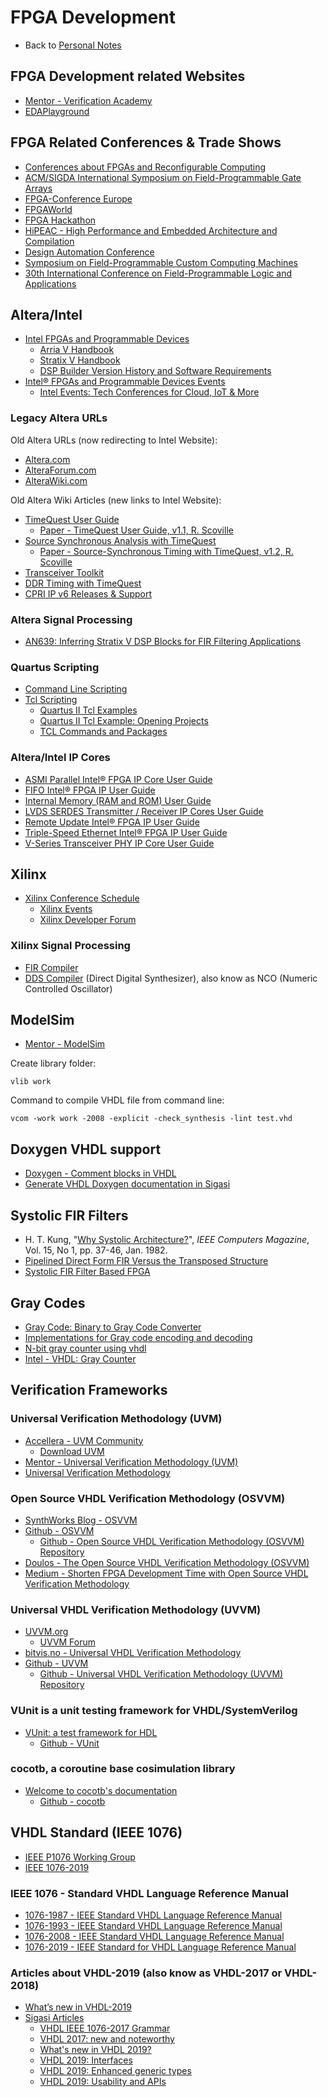 # FPGA Development

- Back to [Personal Notes](README.md)

## FPGA Development related Websites

- [Mentor - Verification Academy](https://verificationacademy.com/)
- [EDAPlayground](https://www.edaplayground.com/)

## FPGA Related Conferences & Trade Shows

- [Conferences about FPGAs and Reconfigurable Computing](http://www.fpl.uni-kl.de/FPGAconf.html)
- [ACM/SIGDA International Symposium on Field-Programmable Gate Arrays](http://isfpga.org/)
- [FPGA-Conference Europe](https://www.fpga-conference.eu/)
- [FPGAWorld](https://www.fpgaworld.com/)
- [FPGA Hackathon](https://fpgahackathon.com/)
- [HiPEAC - High Performance and Embedded Architecture and Compilation](https://www.hipeac.net/)
- [Design Automation Conference](https://www.dac.com/)
- [Symposium on Field-Programmable Custom Computing Machines](https://www.fccm.org/)
- [30th International Conference on Field-Programmable Logic and Applications](https://www.fpl2020.org/)

## Altera/Intel

- [Intel FPGAs and Programmable Devices](https://www.intel.com/content/www/us/en/products/programmable.html)
  - [Arria V Handbook](https://www.intel.com/content/dam/www/programmable/us/en/pdfs/literature/hb/arria-v/arriav_handbook.pdf)
  - [Stratix V Handbook](https://www.intel.com/content/dam/www/programmable/us/en/pdfs/literature/hb/stratix-v/stratix5_handbook.pdf)
  - [DSP Builder Version History and Software Requirements](https://www.intel.com/content/www/us/en/programmable/support/support-resources/intellectual-property/dsp/dsp-builder/ips-dsp-version.html)
- [Intel® FPGAs and Programmable Devices Events](https://www.intel.com/content/www/us/en/programmable/events.html)
  - [Intel Events: Tech Conferences for Cloud, IoT & More](https://www.intel.com/content/www/us/en/events/overview.html)

### Legacy Altera URLs

Old Altera URLs (now redirecting to Intel Website):

- [Altera.com](https://www.altera.com)
- [AlteraForum.com](https://www.alteraforum.com/)
- [AlteraWiki.com](https://www.alterawiki.com)

Old Altera Wiki Articles (new links to Intel Website):

- [TimeQuest User Guide](https://community.intel.com/t5/FPGA-Wiki/TimeQuest-User-Guide/ta-p/735550)
  - [Paper - TimeQuest User Guide, v1.1, R. Scoville](https://www.intel.com/content/dam/altera-www/global/en_US/uploads/3/3f/TimeQuest_User_Guide.pdf)
- [Source Synchronous Analysis with TimeQuest](https://community.intel.com/t5/FPGA-Wiki/Source-Synchronous-Analysis-with-TimeQuest/ta-p/735781)
  - [Paper - Source-Synchronous Timing with TimeQuest, v1.2, R. Scoville](https://www.intel.com/content/dam/altera-www/global/en_US/uploads/e/ea/Source_Synchronous_Timing.pdf)
- [Transceiver Toolkit](https://community.intel.com/t5/FPGA-Wiki/Transceiver-Toolkit/ta-p/735622)
- [DDR Timing with TimeQuest](https://community.intel.com/t5/FPGA-Wiki/DDR-Timing-with-TimeQuest/ta-p/735408)
- [CPRI IP v6 Releases & Support](https://community.intel.com/t5/FPGA-Wiki/CPRI-IP-v6-Releases-Support/ta-p/735333)

### Altera Signal Processing

- [AN639: Inferring Stratix V DSP Blocks for FIR Filtering Applications](https://www.intel.com/content/dam/www/programmable/us/en/pdfs/literature/an/an639.pdf)

### Quartus Scripting

- [Command Line Scripting](https://www.intel.com/content/dam/www/programmable/us/en/pdfs/literature/hb/qts/qts_qii52002.pdf)
- [Tcl Scripting](https://www.intel.com/content/dam/www/programmable/us/en/pdfs/literature/hb/qts/qts_qii52003.pdf)
  - [Quartus II Tcl Examples](https://www.intel.com/content/altera-www/global/en_us/index/support/support-resources/design-examples/design-software/tcl.html)
  - [Quartus II Tcl Example: Opening Projects](https://www.intel.com/content/www/us/en/programmable/support/support-resources/design-examples/design-software/tcl/open_project.html)
  - [TCL Commands and Packages](https://www.intel.com/content/www/us/en/programmable/quartushelp/current/index.htm#tafs/tafs/tafs.htm)

### Altera/Intel IP Cores

- [ASMI Parallel Intel® FPGA IP Core User Guide](https://www.intel.com/content/dam/www/programmable/us/en/pdfs/literature/ug/ug_altasmi_parallel.pdf)
- [FIFO Intel® FPGA IP User Guide](https://www.intel.com/content/dam/www/programmable/us/en/pdfs/literature/ug/ug_fifo.pdf)
- [Internal Memory (RAM and ROM) User Guide](https://www.intel.com/content/dam/www/programmable/us/en/pdfs/literature/ug/ug_ram.pdf)
- [LVDS SERDES Transmitter / Receiver IP Cores User Guide](https://www.intel.com/content/dam/www/programmable/us/en/pdfs/literature/ug/ug_altlvds.pdf)
- [Remote Update Intel® FPGA IP User Guide](https://www.intel.com/content/dam/www/programmable/us/en/pdfs/literature/ug/ug_altremote.pdf)
- [Triple-Speed Ethernet Intel® FPGA IP User Guide](https://www.intel.com/content/dam/www/programmable/us/en/pdfs/literature/ug/ug_ethernet.pdf)
- [V-Series Transceiver PHY IP Core User Guide](https://www.intel.com/content/dam/www/programmable/us/en/pdfs/literature/ug/xcvr_user_guide.pdf)

## Xilinx

- [Xilinx Conference Schedule](https://www.xilinx.com/support/university/conferences.html)
  - [Xilinx Events](https://www.xilinx.com/about/events.html)
  - [Xilinx Developer Forum](https://www.xilinx.com/products/design-tools/developer-forum.html)

### Xilinx Signal Processing

- [FIR Compiler](https://www.xilinx.com/support/documentation/ip_documentation/fir_compiler/v7_2/pg149-fir-compiler.pdf)
- [DDS Compiler](https://www.xilinx.com/support/documentation/ip_documentation/dds_compiler/v6_0/pg141-dds-compiler.pdf) (Direct Digital Synthesizer), also know as NCO (Numeric Controlled Oscillator)

## ModelSim

- [Mentor - ModelSim](https://www.mentor.com/products/fv/modelsim/)

Create library folder:

    vlib work

Command to compile VHDL file from command line:

    vcom -work work -2008 -explicit -check_synthesis -lint test.vhd

## Doxygen VHDL support

- [Doxygen - Comment blocks in VHDL](http://www.doxygen.nl/manual/docblocks.html#vhdlblocks)
- [Generate VHDL Doxygen documentation in Sigasi](https://insights.sigasi.com/tech/generate-vhdl-doxygen-documentation-sigasi/)

## Systolic FIR Filters

- H. T. Kung, "[Why Systolic Architecture?](https://www.eecs.harvard.edu/~htk/publication/1982-kung-why-systolic-architecture.pdf)", *IEEE Computers Magazine*, Vol. 15, No 1, pp. 37-46, Jan. 1982.
- [Pipelined Direct Form FIR Versus the Transposed Structure](https://www.allaboutcircuits.com/technical-articles/pipelined-direct-form-fir-versus-the-transposed-structure/)
- [Systolic FIR Filter Based FPGA](https://www.design-reuse.com/articles/19106/systolic-fir-filter-based-fpga.html)

## Gray Codes

- [Gray Code: Binary to Gray Code Converter](https://www.electrical4u.com/binary-to-gray-code-converter-and-grey-to-binary-code-converter/)
- [Implementations for Gray code encoding and decoding](https://leni536.github.io/2019/09/26/Gray_encode_decode.html)
- [N-bit gray counter using vhdl](https://www.engineersgarage.com/vhdl/n-bit-gray-counter-using-vhdl/)
- [Intel - VHDL: Gray Counter](https://www.intel.com/content/www/us/en/programmable/support/support-resources/design-examples/design-software/vhdl/vhd-gray-counter.html)

## Verification Frameworks

### Universal Verification Methodology (UVM)

- [Accellera - UVM Community](https://www.accellera.org/community/uvm/)
  - [Download UVM](https://www.accellera.org/downloads/standards/uvm)
- [Mentor - Universal Verification Methodology (UVM)](https://www.mentor.com/products/fv/uvm)
- [Universal Verification Methodology](http://www.learnuvmverification.com/)

### Open Source VHDL Verification Methodology (OSVVM)

- [SynthWorks Blog - OSVVM](http://www.synthworks.com/blog/osvvm/)
- [Github - OSVVM](https://github.com/OSVVM)
  - [Github - Open Source VHDL Verification Methodology (OSVVM) Repository](https://github.com/OSVVM/OSVVM)
- [Doulos - The Open Source VHDL Verification Methodology (OSVVM)](https://www.doulos.com/knowhow/vhdl_designers_guide/OSVVM/)
- [Medium - Shorten FPGA Development Time with Open Source VHDL Verification Methodology](https://medium.com/@einfochips/shorten-fgpa-development-time-with-open-source-vhdl-verification-methodology-ca5254d5132e)

### Universal VHDL Verification Methodology (UVVM)

- [UVVM.org](https://uvvm.org/)
  - [UVVM Forum](https://forum.uvvm.org/)
- [bitvis.no - Universal VHDL Verification Methodology](https://bitvis.no/dev-tools/uvvm/)
- [Github - UVVM](https://github.com/UVVM)
  - [Github - Universal VHDL Verification Methodology (UVVM) Repository](https://github.com/UVVM/UVVM)

### VUnit is a unit testing framework for VHDL/SystemVerilog

- [VUnit: a test framework for HDL](http://vunit.github.io/)
  - [Github - VUnit](https://github.com/VUnit/vunit)

### cocotb, a coroutine base cosimulation library

- [Welcome to cocotb's documentation](https://docs.cocotb.org/en/stable/)
  - [Github - cocotb](https://github.com/cocotb/cocotb)

## VHDL Standard (IEEE 1076)

- [IEEE P1076 Working Group](http://www.eda-twiki.org/cgi-bin/view.cgi/P1076/WebHome)
- [IEEE 1076-2019](https://standards.ieee.org/standard/1076-2019.html)

### IEEE 1076 - Standard VHDL Language Reference Manual

- [1076-1987 - IEEE Standard VHDL Language Reference Manual](https://ieeexplore.ieee.org/document/26487)
- [1076-1993 - IEEE Standard VHDL Language Reference Manual](https://ieeexplore.ieee.org/document/392561)
- [1076-2008 - IEEE Standard VHDL Language Reference Manual](https://ieeexplore.ieee.org/document/4772740)
- [1076-2019 - IEEE Standard for VHDL Language Reference Manual](https://ieeexplore.ieee.org/document/8938196)

### Articles about VHDL-2019 (also know as VHDL-2017 or VHDL-2018)

- [What’s new in VHDL-2019](https://vhdlwhiz.com/vhdl-2019/)
- [Sigasi Articles](https://insights.sigasi.com/tech/)
  - [VHDL IEEE 1076-2017 Grammar](https://insights.sigasi.com/tech/vhdl2017.ebnf/)
  - [VHDL 2017: new and noteworthy](https://insights.sigasi.com/tech/vhdl_2017_new_and_noteworthy/)
  - [What's new in VHDL 2019?](https://insights.sigasi.com/tech/what-is-new-in-vhdl-2019-part1/)
  - [VHDL 2019: Interfaces](https://insights.sigasi.com/tech/what-is-new-in-vhdl-2019-part2/)
  - [VHDL 2019: Enhanced generic types](https://insights.sigasi.com/tech/what-is-new-in-vhdl-2019-part3/)
  - [VHDL 2019: Usability and APIs](https://insights.sigasi.com/tech/what-is-new-in-vhdl-2019-part4/)
